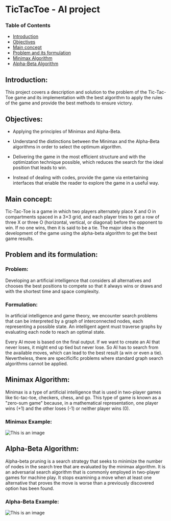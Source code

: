 # TicTacToe - AI project


### Table of Contents  
* [Introduction](#Introduction)
* [Objectives](#Objectives)  
* [Main concept](#Main-concept) 
* [Problem and its formulation](#Problem-and-its-formulation) 
* [Minimax Algorithm](#Minimax=Algorithm) 
* [Alpha-Beta Algorithm](#Alpha-Beta-Algorithm) 
<a name="headers"/>


## **Introduction:**

This project covers a description and solution to the problem of the Tic-Tac-Toe game and its implementation with the best algorithm to apply the rules of the game and provide the best methods to ensure victory. 



## **Objectives:**

* Applying the principles of Minimax and Alpha-Beta. 

* Understand the distinctions between the Minimax and the Alpha-Beta algorithms in order to select the optimum algorithm. 

* Delivering the game in the most efficient structure and with the optimization technique possible, which reduces the search for the ideal position that leads to win. 

* Instead of dealing with codes, provide the game via entertaining interfaces that enable the reader to explore the game in a useful way. 



## **Main concept:** 

Tic-Tac-Toe is a game in which two players alternately place X and O in compartments spaced in a 3×3 grid, and each player tries to get a row of three X or three O (horizontal, vertical, or diagonal) before the opponent to win. If no one wins, then it is said to be a tie. The major idea is the development of the game using the alpha-beta algorithm to get the best game results. 



## **Problem and its formulation:**

### **Problem:** 

Developing an artificial intelligence that considers all alternatives and chooses the best positions to compete so that it always wins or draws and with the shortest time and space complexity. 

### **Formulation:** 

In artificial intelligence and game theory, we encounter search problems that can be interpreted by a graph of interconnected nodes, each representing a possible state. An intelligent agent must traverse graphs by evaluating each node to reach an optimal state.

Every AI move is based on the final output. If we want to create an AI that never loses, it might end up tied but never lose. So AI has to search from the available moves, which can lead to the best result (a win or even a tie). Nevertheless, there are specificific problems where standard graph search algorithms cannot be applied.
  

## **Minimax Algorithm:** 

Minimax is a type of artificial intelligence that is used in two-player games like tic-tac-toe, checkers, chess, and go. This type of game is known as a "zero-sum game" because, in a mathematical representation, one player wins (+1) and the other loses (-1) or neither player wins (0).  
 
### Minimax Example: 
  ![This is an image](https://telegra.ph/file/7d91d51a81b22c38c6aa7.png)
  
## Alpha-Beta Algorithm: 

Alpha-beta pruning is a search strategy that seeks to minimize the number of nodes in the search tree that are evaluated by the minimax algorithm. It is an adversarial search algorithm that is commonly employed in two-player games for machine play. It stops examining a move when at least one alternative that proves the move is worse than a previously discovered option has been found.

### Alpha-Beta Example: 
  ![This is an image](https://telegra.ph/file/b60988e65546f258efaf1.png)
  





